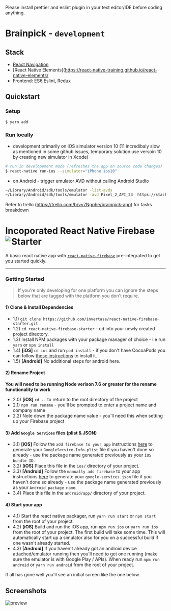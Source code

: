 Please install prettier and eslint plugin in your text editor/IDE before coding anything.

# Brainpick - `development`

## Stack

* [React Navigation](https://github.com/react-navigation/react-navigation)
* [React Native Elements](https://react-native-training.github.io/react-native-elements/
* Frontend: ES6,Eslint, Redux

## Quickstart

### Setup

```bash
$ yarn add
```

### Run locally

* development primarily on iOS simulator version 10 (11 incredibaly slow as mentioned in some github issues, temporary solution use versoin 10 by creating new simulator in Xcode)

```bash
# run in developement mode (refreshes the app on source code changes)
$ react-native run-ios --simulator="iPhone ios10"
```

* on Android - trigger emulator AVD without calling Android Studio

```bash
~/Library/Android/sdk/tools/emulator -list-avds
~/Library/Android/sdk/tools/emulator -avd Pixel_2_API_23  https://stackoverflow.com/questions/42718973/run-avd-emulator-without-android-studio
```

Refer to trello (https://trello.com/b/vv7Ngphe/brainpick-app) for tasks breakdown

# Incoporated React Native Firebase Starter<a href="https://rnfirebase.io"><img align="left" src="http://i.imgur.com/01XQL0x.png"></a>

A basic react native app with [`react-native-firebase`](https://github.com/invertase/react-native-firebase) pre-integrated to get you started quickly.

---

### Getting Started

> If you're only developing for one platform you can ignore the steps below that are tagged with the platform you don't require.

#### 1) Clone & Install Dependencies

* 1.1) `git clone https://github.com/invertase/react-native-firebase-starter.git`
* 1.2) `cd react-native-firebase-starter` - cd into your newly created project directory.
* 1.3) Install NPM packages with your package manager of choice - i.e run `yarn` or `npm install`
* 1.4) **[iOS]** `cd ios` and run `pod install` - if you don't have CocoaPods you can follow [these instructions](https://guides.cocoapods.org/using/getting-started.html#getting-started) to install it.
* 1.5) **[Android]** No additional steps for android here.

#### 2) Rename Project

**You will need to be running Node verison 7.6 or greater for the rename functionality to work**

* 2.0) **[iOS]** `cd ..` to return to the root directory of the project
* 2.1) `npm run rename` - you'll be prompted to enter a project name and company name
* 2.2) Note down the package name value - you'll need this when setting up your Firebase project

#### 3) Add `Google Services` files (plist & JSON)

* 3.1) **[iOS]** Follow the `add firebase to your app` instructions [here](https://firebase.google.com/docs/ios/setup#add_firebase_to_your_app) to generate your `GoogleService-Info.plist` file if you haven't done so already - use the package name generated previously as your `iOS bundle ID`.
* 3.2) **[iOS]** Place this file in the `ios/` directory of your project.
* 3.3) **[Android]** Follow the `manually add firebase` to your app instructions [here](https://firebase.google.com/docs/android/setup#manually_add_firebase) to generate your `google-services.json` file if you haven't done so already - use the package name generated previously as your `Android package name`.
* 3.4) Place this file in the `android/app/` directory of your project.

#### 4) Start your app

* 4.1) Start the react native packager, run `yarn run start` or `npm start` from the root of your project.
* 4.2) **[iOS]** Build and run the iOS app, run `npm run ios` or `yarn run ios` from the root of your project. The first build will take some time. This will automatically start up a simulator also for you on a successful build if one wasn't already started.
* 4.3) **[Android]** If you haven't already got an android device attached/emulator running then you'll need to get one running (make sure the emulator is with Google Play / APIs). When ready run `npm run android` or `yarn run android` from the root of your project.

If all has gone well you'll see an initial screen like the one below.

## Screenshots

![preview](https://i.imgur.com/4lG4HuS.png)
